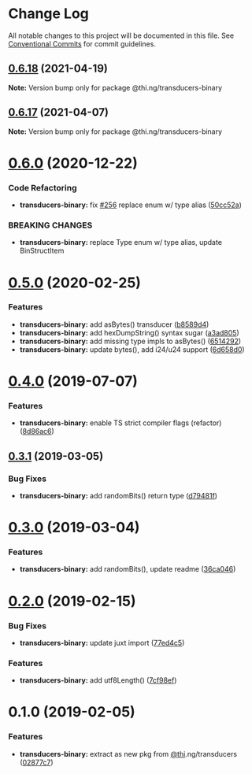 # Change Log

All notable changes to this project will be documented in this file.
See [Conventional Commits](https://conventionalcommits.org) for commit guidelines.

## [0.6.18](https://github.com/thi-ng/umbrella/compare/@thi.ng/transducers-binary@0.6.17...@thi.ng/transducers-binary@0.6.18) (2021-04-19)

**Note:** Version bump only for package @thi.ng/transducers-binary





## [0.6.17](https://github.com/thi-ng/umbrella/compare/@thi.ng/transducers-binary@0.6.16...@thi.ng/transducers-binary@0.6.17) (2021-04-07)

**Note:** Version bump only for package @thi.ng/transducers-binary





# [0.6.0](https://github.com/thi-ng/umbrella/compare/@thi.ng/transducers-binary@0.5.33...@thi.ng/transducers-binary@0.6.0) (2020-12-22)


### Code Refactoring

* **transducers-binary:** fix [#256](https://github.com/thi-ng/umbrella/issues/256) replace enum w/ type alias ([50cc52a](https://github.com/thi-ng/umbrella/commit/50cc52a84b135535053370e022309aee5b670625))


### BREAKING CHANGES

* **transducers-binary:** replace Type enum w/ type alias, update BinStructItem





# [0.5.0](https://github.com/thi-ng/umbrella/compare/@thi.ng/transducers-binary@0.4.9...@thi.ng/transducers-binary@0.5.0) (2020-02-25)


### Features

* **transducers-binary:** add asBytes() transducer ([b8589d4](https://github.com/thi-ng/umbrella/commit/b8589d4cd0971adea9538fa9066870b4e32ded5b))
* **transducers-binary:** add hexDumpString() syntax sugar ([a3ad805](https://github.com/thi-ng/umbrella/commit/a3ad805aefa4dd3836d7fb00cfbf0cf147b9d059))
* **transducers-binary:** add missing type impls to asBytes() ([6514292](https://github.com/thi-ng/umbrella/commit/65142927f520d0a90ca4f4bd5b7d570527e72923))
* **transducers-binary:** update bytes(), add i24/u24 support ([6d658d0](https://github.com/thi-ng/umbrella/commit/6d658d072977009f1289ba2cf230970dabf55d7f))





# [0.4.0](https://github.com/thi-ng/umbrella/compare/@thi.ng/transducers-binary@0.3.12...@thi.ng/transducers-binary@0.4.0) (2019-07-07)

### Features

* **transducers-binary:** enable TS strict compiler flags (refactor) ([8d86ac6](https://github.com/thi-ng/umbrella/commit/8d86ac6))

## [0.3.1](https://github.com/thi-ng/umbrella/compare/@thi.ng/transducers-binary@0.3.0...@thi.ng/transducers-binary@0.3.1) (2019-03-05)

### Bug Fixes

* **transducers-binary:** add randomBits() return type ([d79481f](https://github.com/thi-ng/umbrella/commit/d79481f))

# [0.3.0](https://github.com/thi-ng/umbrella/compare/@thi.ng/transducers-binary@0.2.3...@thi.ng/transducers-binary@0.3.0) (2019-03-04)

### Features

* **transducers-binary:** add randomBits(), update readme ([36ca046](https://github.com/thi-ng/umbrella/commit/36ca046))

# [0.2.0](https://github.com/thi-ng/umbrella/compare/@thi.ng/transducers-binary@0.1.1...@thi.ng/transducers-binary@0.2.0) (2019-02-15)

### Bug Fixes

* **transducers-binary:** update juxt import ([77ed4c5](https://github.com/thi-ng/umbrella/commit/77ed4c5))

### Features

* **transducers-binary:** add utf8Length() ([7cf98ef](https://github.com/thi-ng/umbrella/commit/7cf98ef))

# 0.1.0 (2019-02-05)

### Features

* **transducers-binary:** extract as new pkg from [@thi](https://github.com/thi).ng/transducers ([02877c7](https://github.com/thi-ng/umbrella/commit/02877c7))

